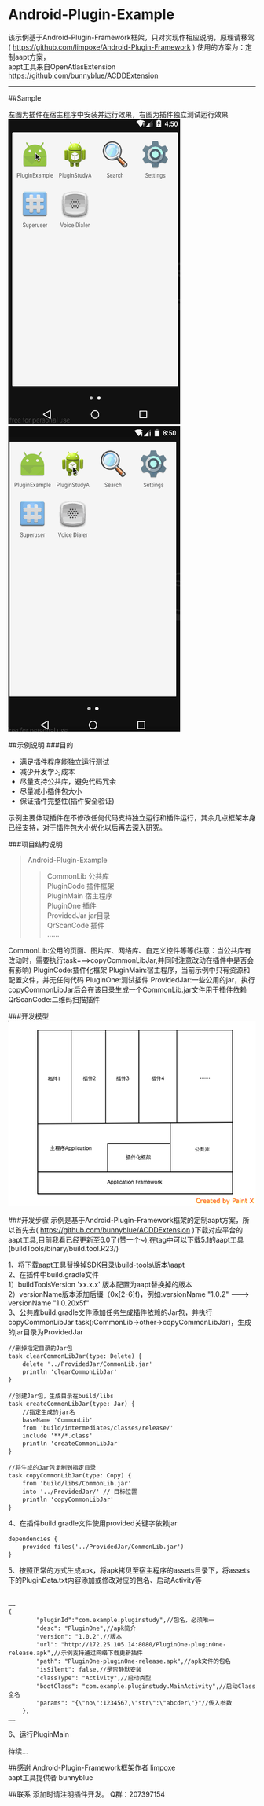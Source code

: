 # Android-Plugin-Example

该示例基于Android-Plugin-Framework框架，只对实现作相应说明，原理请移驾( https://github.com/limpoxe/Android-Plugin-Framework ) 使用的方案为：定制aapt方案，<br>
appt工具来自OpenAtlasExtension https://github.com/bunnyblue/ACDDExtension

---

##Sample

左图为插件在宿主程序中安装并运行效果，右图为插件独立测试运行效果<br>
![](https://github.com/Walkud/Android-Plugin-Example/blob/master/image/PluginGif.gif)
![](https://github.com/Walkud/Android-Plugin-Example/blob/master/image/PluginOne.gif)

##示例说明
###目的
  * 满足插件程序能独立运行测试
  * 减少开发学习成本
  * 尽量支持公共库，避免代码冗余
  * 尽量减小插件包大小
  * 保证插件完整性(插件安全验证)

示例主要体现插件在不修改任何代码支持独立运行和插件运行，其余几点框架本身已经支持，对于插件包大小优化以后再去深入研究。

###项目结构说明
>Android-Plugin-Example<br>
>>CommonLib        公共库<br>
>>PluginCode       插件框架<br>
>>PluginMain       宿主程序<br>
>>PluginOne        插件<br>
>>ProvidedJar      jar目录<br>
>>QrScanCode       插件<br>
>>……<br>

CommonLib:公用的页面、图片库、网络库、自定义控件等等(注意：当公共库有改动时，需要执行task===>copyCommonLibJar,并同时注意改动在插件中是否会有影响)
PluginCode:插件化框架
PluginMain:宿主程序，当前示例中只有资源和配置文件，并无任何代码
PluginOne:测试插件
ProvidedJar:一些公用的jar，执行copyCommonLibJar后会在该目录生成一个CommonLib.jar文件用于插件依赖
QrScanCode:二维码扫描插件

###开发模型
![](https://github.com/Walkud/Android-Plugin-Example/blob/master/image/PluginModel.png)


###开发步骤
示例是基于Android-Plugin-Framework框架的定制aapt方案，所以首先去( https://github.com/bunnyblue/ACDDExtension )下载对应平台的aapt工具,目前我看已经更新至6.0了(赞一个~),在tag中可以下载5.1的aapt工具(buildTools/binary/build.tool.R23/)

1、将下载aapt工具替换掉SDK目录\build-tools\版本\aapt<br>
2、在插件中build.gradle文件<br>
    1）buildToolsVersion 'xx.x.x' 版本配置为aapt替换掉的版本<br>
    2）versionName版本添加后缀（0x[2-6]f)，例如:versionName "1.0.2"  --->  versionName "1.0.20x5f"<br>
3、公共库build.gradle文件添加任务生成插件依赖的Jar包，并执行copyCommonLibJar task(:CommonLib->other->copyCommonLibJar)，生成的jar目录为ProvidedJar
```
//删掉指定目录的Jar包
task clearCommonLibJar(type: Delete) {
    delete '../ProvidedJar/CommonLib.jar'
    println 'clearCommonLibJar'
}

//创建Jar包，生成目录在build/libs
task createCommonLibJar(type: Jar) {
    //指定生成的jar名
    baseName 'CommonLib'
    from 'build/intermediates/classes/release/'
    include '**/*.class'
    println 'createCommonLibJar'
}

//将生成的Jar包复制到指定目录
task copyCommonLibJar(type: Copy) {
    from 'build/libs/CommonLib.jar'
    into '../ProvidedJar/' // 目标位置
    println 'copyCommonLibJar'
}
```
4、在插件build.gradle文件使用provided关键字依赖jar
```
dependencies {
    provided files('../ProvidedJar/CommonLib.jar')
}
```
5、按照正常的方式生成apk，将apk拷贝至宿主程序的assets目录下，将assets下的PluginData.txt内容添加或修改对应的包名、启动Activity等
```

……
{
        "pluginId":"com.example.pluginstudy",//包名，必须唯一
        "desc": "PluginOne",//apk简介
        "version": "1.0.2",//版本
        "url": "http://172.25.105.14:8080/PluginOne-pluginOne-release.apk",//示例支持通过网络下载更新插件
        "path": "PluginOne-pluginOne-release.apk",//apk文件的包名
        "isSilent": false,//是否静默安装
        "classType": "Activity",//启动类型
        "bootClass": "com.example.pluginstudy.MainActivity",//启动Class全名
        "params": "{\"no\":1234567,\"str\":\"abcder\"}"//传入参数
    },
……

```
6、运行PluginMain

待续...


##感谢
Android-Plugin-Framework框架作者 limpoxe<br>
aapt工具提供者 bunnyblue

##联系
添加时请注明插件开发。 Q群：207397154
